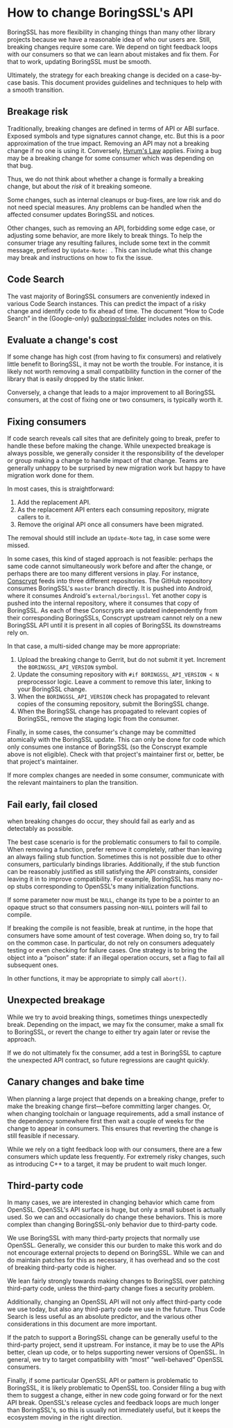 # How to change BoringSSL's API

BoringSSL has more flexibility in changing things than many other library projects because we have a reasonable idea of who our users are. Still, breaking changes require some care. We depend on tight feedback loops with our consumers so that we can learn about mistakes and fix them. For that to work, updating BoringSSL must be smooth.

Ultimately, the strategy for each breaking change is decided on a case-by-case basis. This document provides guidelines and techniques to help with a smooth transition.

## Breakage risk

Traditionally, breaking changes are defined in terms of API or ABI surface. Exposed symbols and type signatures cannot change, etc. But this is a poor approximation of the true impact. Removing an API may not a breaking change if no one is using it. Conversely, [Hyrum's Law](http://www.hyrumslaw.com/) applies. Fixing a bug may be a breaking change for some consumer which was depending on that bug.

Thus, we do not think about whether a change is formally a breaking change, but about the *risk* of it breaking someone.

Some changes, such as internal cleanups or bug-fixes, are low risk and do not need special measures. Any problems can be handled when the affected consumer updates BoringSSL and notices.

Other changes, such as removing an API, forbidding some edge case, or adjusting some behavior, are more likely to break things. To help the consumer triage any resulting failures, include some text in the commit message, prefixed by `Update-Note: `. This can include what this change may break and instructions on how to fix the issue.

## Code Search

The vast majority of BoringSSL consumers are conveniently indexed in various Code Search instances. This can predict the impact of a risky change and identify code to fix ahead of time. The document &ldquo;How to Code Search&rdquo; in the (Google-only) [go/boringssl-folder](https://goto.google.com/boringssl-folder) includes notes on this.

## Evaluate a change's cost

If some change has high cost (from having to fix consumers) and relatively little benefit to BoringSSL, it may not be worth the trouble. For instance, it is likely not worth removing a small compatibility function in the corner of the library that is easily dropped by the static linker.

Conversely, a change that leads to a major improvement to all BoringSSL consumers, at the cost of fixing one or two consumers, is typically worth it.

## Fixing consumers

If code search reveals call sites that are definitely going to break, prefer to handle these before making the change. While unexpected breakage is always possible, we generally consider it the responsibility of the developer or group making a change to handle impact of that change. Teams are generally unhappy to be surprised by new migration work but happy to have migration work done for them.

In most cases, this is straightforward:

1. Add the replacement API.
2. As the replacement API enters each consuming repository, migrate callers to it.
3. Remove the original API once all consumers have been migrated.

The removal should still include an `Update-Note` tag, in case some were missed.

In some cases, this kind of staged approach is not feasible: perhaps the same code cannot simultaneously work before and after the change, or perhaps there are too many different versions in play. For instance, [Conscrypt](https://github.com/google/conscrypt) feeds into three different repositories. The GitHub repository consumes BoringSSL's `master` branch directly. It is pushed into Android, where it consumes Android's `external/boringssl`. Yet another copy is pushed into the internal repository, where it consumes that copy of BoringSSL. As each of these Conscrypts are updated independently from their corresponding BoringSSLs, Conscrypt upstream cannot rely on a new BoringSSL API until it is present in all copies of BoringSSL its downstreams rely on.

In that case, a multi-sided change may be more appropriate:

1. Upload the breaking change to Gerrit, but do not submit it yet. Increment the `BORINGSSL_API_VERSION` symbol.
2. Update the consuming repository with `#if BORINGSSL_API_VERSION < N` preprocessor logic. Leave a comment to remove this later, linking to your BoringSSL change.
3. When the `BORINGSSL_API_VERSION` check has propagated to relevant copies of the consuming repository, submit the BoringSSL change.
4. When the BoringSSL change has propagated to relevant copies of BoringSSL, remove the staging logic from the consumer.

Finally, in some cases, the consumer's change may be committed atomically with the BoringSSL update. This can only be done for code which only consumes one instance of BoringSSL (so the Conscrypt example above is not eligible). Check with that project's maintainer first or, better, be that project's maintainer.

If more complex changes are needed in some consumer, communicate with the relevant maintainers to plan the transition.

## Fail early, fail closed

when breaking changes do occur, they should fail as early and as detectably as possible.

The best case scenario is for the problematic consumers to fail to compile. When removing a function, prefer remove it completely, rather than leaving an always failing stub function. Sometimes this is not possible due to other consumers, particularly bindings libraries. Additionally, if the stub function can be reasonably justified as still satisfying the API constraints, consider leaving it in to improve compatibility. For example, BoringSSL has many no-op stubs corresponding to OpenSSL's many initialization functions.

If some parameter now must be `NULL`, change its type to be a pointer to an opaque struct so that consumers passing non-`NULL` pointers will fail to compile.

If breaking the compile is not feasible, break at runtime, in the hope that consumers have some amount of test coverage. When doing so, try to fail on the common case. In particular, do not rely on consumers adequately testing or even checking for failure cases. One strategy is to bring the object into a &ldquo;poison&rdquo; state: if an illegal operation occurs, set a flag to fail all subsequent ones.

In other functions, it may be appropriate to simply call `abort()`.

## Unexpected breakage

While we try to avoid breaking things, sometimes things unexpectedly break. Depending on the impact, we may fix the consumer, make a small fix to BoringSSL, or revert the change to either try again later or revise the approach.

If we do not ultimately fix the consumer, add a test in BoringSSL to capture the unexpected API contract, so future regressions are caught quickly.

## Canary changes and bake time

When planning a large project that depends on a breaking change, prefer to make the breaking change first&mdash;before committing larger changes. Or, when changing toolchain or language requirements, add a small instance of the dependency somewhere first then wait a couple of weeks for the change to appear in consumers. This ensures that reverting the change is still feasible if necessary.

While we rely on a tight feedback loop with our consumers, there are a few consumers which update less frequently. For extremely risky changes, such as introducing C++ to a target, it may be prudent to wait much longer.

## Third-party code

In many cases, we are interested in changing behavior which came from OpenSSL. OpenSSL's API surface is huge, but only a small subset is actually used. So we can and occasionally do change these behaviors. This is more complex than changing BoringSSL-only behavior due to third-party code.

We use BoringSSL with many third-party projects that normally use OpenSSL. Generally, we consider this our burden to make this work and do not encourage external projects to depend on BoringSSL. While we can and do maintain patches for this as necessary, it has overhead and so the cost of breaking third-party code is higher.

We lean fairly strongly towards making changes to BoringSSL over patching third-party code, unless the third-party change fixes a security problem.

Additionally, changing an OpenSSL API will not only affect third-party code we use today, but also any third-party code we use in the future. Thus Code Search is less useful as an absolute predictor, and the various other considerations in this document are more important.

If the patch to support a BoringSSL change can be generally useful to the third-party project, send it upstream. For instance, it may be to use the APIs better, clean up code, or to helps supporting newer versions of OpenSSL. In general, we try to target compatibility with &ldquo;most&rdquo; &ldquo;well-behaved&rdquo; OpenSSL consumers.

Finally, if some particular OpenSSL API or pattern is problematic to BoringSSL, it is likely problematic to OpenSSL too. Consider filing a bug with them to suggest a change, either in new code going forward or for the next API break. OpenSSL's release cycles and feedback loops are much longer than BoringSSL's, so this is usually not immediately useful, but it keeps the ecosystem moving in the right direction.
